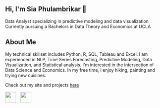 ## Hi, I'm Sia Phulambrikar 👋

Data Analyst specializing in predictive modeling and data visualization
Currently pursuing a Bachelors in Data Theory and Economics at UCLA

## About Me

My technical skillset includes Python, R, SQL, Tableau and Excel. I am experienced in NLP, Time Series Forecasting, Predictive Modeling, Data Visualization, and Statistical analysis.
I'm interested in the intersection of Data Science and Economics. In my free time, I enjoy hiking, painting and trying new cuisines. 

Check out my site and projects [here](https://phulambrikarsia.github.io)

<a href="https://www.linkedin.com/in/phulambrikarsia/"><img height="35" src="/assets/img/linkedin-2.svg" style="padding-right: 10px;"></a>
<a href="mailto:phulambrikarsia@gmail.com"><img height="35" src="/assets/img/envelope-regular.svg" style="padding-right: 10px;"></a>
